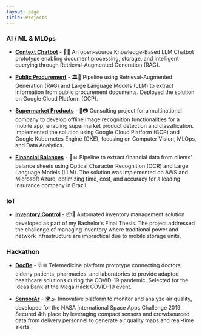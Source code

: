 ```yaml
---
layout: page
title: Projects
---
```


### AI / ML & MLOps

- **[Context Chatbot](context-chatbot)** - 🤖📄 An open-source Knowledge-Based LLM Chatbot prototype enabling document processing, storage, and intelligent querying through Retrieval-Augmented Generation (RAG).

- **[Public Procurement](public-procurement)** - 🏛️📝 Pipeline using Retrieval-Augmented Generation (RAG) and Large Language Models (LLM) to extract information from public procurement documents. Deployed the solution on Google Cloud Platform (GCP).

- **[Supermarket Products](supermarket-products)** - 🛒📷 Consulting project for a multinational company to develop offline image recognition functionalities for a mobile app, enabling supermarket product detection and classification. Implemented the solution using Google Cloud Platform (GCP) and Google Kubernetes Engine (GKE), focusing on Computer Vision, MLOps, and Data Analytics.

- **[Financial Balances](financial-balances)** - 💼📊 Pipeline to extract financial data from clients' balance sheets using Optical Character Recognition (OCR) and Large Language Models (LLM). The solution was implemented on AWS and Microsoft Azure, optimizing time, cost, and accuracy for a leading insurance company in Brazil.

### IoT

- **[Inventory Control](inventory-control)** - 📦🔋 Automated inventory management solution developed as part of my Bachelor’s Final Thesis. The project addressed the challenge of managing inventory where traditional power and network infrastructure are impractical due to mobile storage units.

### Hackathon

- **[DocBe](docbe)** - 🩺🌐 Telemedicine platform prototype connecting doctors, elderly patients, pharmacies, and laboratories to provide adapted healthcare solutions during the COVID-19 pandemic. Selected for the Ideas Bank at the Mega Hack COVID-19 event.

- **[SensorAr](sensorar)** - 🌍🌫️ Innovative platform to monitor and analyze air quality, developed for the NASA International Space Apps Challenge 2019. Secured 4th place by leveraging compact sensors and crowdsourced data from delivery personnel to generate air quality maps and real-time alerts.